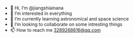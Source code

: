 - 👋 Hi, I’m @jiangshiainana
- 👀 I’m interested in everything
- 🌱 I’m currently learning astronomical and space science
- 💞️ I’m looking to collaborate on some intresting things
- 📫 How to reach me 3289268616@qq.com

<!---
jiangshiainana/jiangshiainana is a ✨ special ✨ repository because its `README.md` (this file) appears on your GitHub profile.
You can click the Preview link to take a look at your changes.
--->
